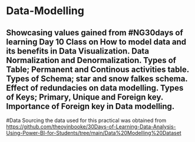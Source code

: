 # Data-Modelling
 Showcasing values gained from #NG30days of learning Day 10 Class on How to model data and its benefits in Data Visualization.
Data Normalization and Denormalization.
Types of Table; Permanent and Continous activities table.
Types of Schema; star and snow falkes schema.
Effect of redundacies on data modelling.
Types of Keys; Primary, Unique and Foreign key.
Importance of Foreign key in Data modelling.
---

#Data Sourcing
the data used for this practical was obtained from https://github.com/theoyinbooke/30Days-of-Learning-Data-Analysis-Using-Power-BI-for-Students/tree/main/Data%20Modelling%20Dataset
